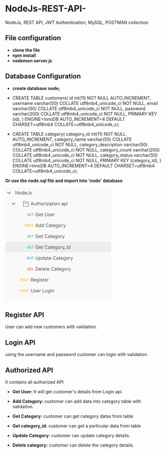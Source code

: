 # NodeJs-REST-API-
NodeJs, REST API, JWT Authentication, MySQL, POSTMAN collection

## File configuration
* **clone the file**
* **npm install**
* **nodemon server.js**

## Database Configuration
* **create database node;**



* CREATE TABLE customers(
  id int(11) NOT NULL AUTO_INCREMENT,
  username varchar(50) COLLATE utf8mb4_unicode_ci NOT NULL,
  email varchar(50) COLLATE utf8mb4_unicode_ci NOT NULL,
  password varchar(200) COLLATE utf8mb4_unicode_ci NOT NULL,
  PRIMARY KEY (id),
  ) ENGINE=InnoDB AUTO_INCREMENT=4 DEFAULT CHARSET=utf8mb4 COLLATE=utf8mb4_unicode_ci;



* CREATE TABLE category(
  category_id int(11) NOT NULL AUTO_INCREMENT,
  category_name varchar(50) COLLATE utf8mb4_unicode_ci NOT NULL,
  category_description varchar(50) COLLATE utf8mb4_unicode_ci NOT NULL,
  category_count varchar(200) COLLATE utf8mb4_unicode_ci NOT NULL,
  category_status varchar(50) COLLATE utf8mb4_unicode_ci NOT NULL,
  PRIMARY KEY (category_id),
  ) ENGINE=InnoDB AUTO_INCREMENT=4 DEFAULT CHARSET=utf8mb4 COLLATE=utf8mb4_unicode_ci;


**Or use the node.sql file and import into 'node' database**

![alt text](https://github.com/parththeepan/NodeJs-REST-API-/blob/master/document/postman.png?raw=true)

## Register API
User can add new customers with validation.

## Login API
using the username and password customer can login with validation.

## Authorized API
It contains all authorized API.

* **Get User:**
It will get customer's details from Login api.

* **Add Category:** 
customer can add data into category table with validation.

* **Get Category:**
customer can get category datas from table

* **Get category_id:**
customer can get a particular data from table

* **Update Category:**
customer can update category details.

* **Delete category:**
customer can delete the category details.
